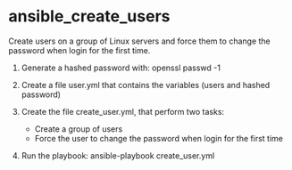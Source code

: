 # ansible_create_users
Create users on a group of Linux servers and force them to change the password 
when login for the first time.

1) Generate a hashed password with: openssl passwd -1

2) Create a file user.yml that contains the variables (users and hashed password)

3) Create the file create_user.yml, that perform two tasks:
   - Create a group of users
   - Force the user to change the password when login for the first time 

4) Run the playbook: ansible-playbook create_user.yml 


